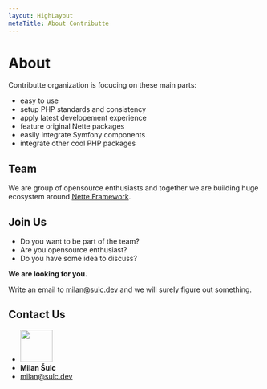 ```yaml
---
layout: HighLayout
metaTitle: About Contributte
---
```


<h1>About</h1>

<p>
  Contributte organization is focucing on these main parts:
</p>

<ul class="my-8 list-disc list-inside">
  <li>easy to use</li>
  <li>setup PHP standards and consistency</li>
  <li>apply latest developement experience</li>
  <li>feature original Nette packages</li>
  <li>easily integrate Symfony components</li>
  <li>integrate other cool PHP packages</li>
</ul>

<h2>Team</h2>

<p>
  We are group of opensource enthusiasts and together we are building huge ecosystem around <a href="https://nette.org">Nette Framework</a>.
</p>

<Team />

<div class="flex">
  <div class="flex-1">
    <h2>Join Us</h2>
    <ul class="my-8 list-disc list-inside">
      <li>Do you want to be part of the team?</li>
      <li>Are you opensource enthusiast?</li>
      <li>Do you have some idea to discuss?</li>
    </ul>
    <p>
      <strong>We are looking for you.</strong>
    </p>
    <p>
      Write an email to <a class="underline" href="mailto:milan@sulc.dev?subject=Join to contributte">milan@sulc.dev</a> and we will surely figure out something.
    </p>
  </div>
  <div class="flex-1">
    <h2>Contact Us</h2>
    <ul class="my-8">
      <li><img src="https://avatars1.githubusercontent.com/u/538058?v=4&s=128" width="64" alt="" loading="lazy"></li>
      <li><strong>Milan Šulc</strong></li>
      <li><a class="underline" href="mailto:milan@sulc.dev">milan@sulc.dev</a></li>
    </ul>
  </div>
</div>
